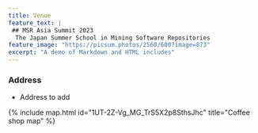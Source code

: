```yaml
---
title: Venue
feature_text: |
 ## MSR Asia Summit 2023
  The Japan Summer School in Mining Software Repositories
feature_image: "https://picsum.photos/2560/600?image=873"
excerpt: "A demo of Markdown and HTML includes"
---
```

### Address
- Address to add

{% include map.html id="1UT-2Z-Vg_MG_TrS5X2p8SthsJhc" title="Coffee shop map" %}